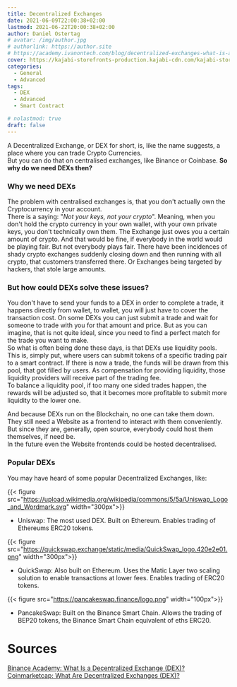 ```yaml
---
title: Decentralized Exchanges
date: 2021-06-09T22:00:38+02:00
lastmod: 2021-06-22T20:00:38+02:00
author: Daniel Ostertag
# avatar: /img/author.jpg
# authorlink: https://author.site
# https://academy.ivanontech.com/blog/decentralized-exchanges-what-is-a-dex
cover: https://kajabi-storefronts-production.kajabi-cdn.com/kajabi-storefronts-production/blogs/19054/images/aUqR02WsSpecQCpQQow8_5c99e6f475cd1.jpg
categories:
  - General
  - Advanced
tags:
  - DEX
  - Advanced
  - Smart Contract

# nolastmod: true
draft: false
---
```


A Decentralized Exchange, or DEX for short, is, like the name suggests, a place where you can trade Crypto Currencies.  
But you can do that on centralised exchanges, like Binance or Coinbase. **So why do we need DEXs then?**
<!--more-->

### Why we need DEXs
The problem with centralised exchanges is, that you don't actually own the Cryptocurrency in your account.  
There is a saying: "*Not your keys, not your crypto*". Meaning, when you don't hold the crypto currency in your own wallet, with your own private keys, you don't technically own them. The Exchange just owes you a certain amount of crypto. And that would be fine, if everybody in the world would be playing fair. But not everybody plays fair. There have been incidences of shady crypto exchanges suddenly closing down and then running with all crypto, that customers transferred there. Or Exchanges being targeted by hackers, that stole large amounts.  

### But how could DEXs solve these issues?  
You don't have to send your funds to a DEX in order to complete a trade, it happens directly from wallet, to wallet, you will just have to cover the transaction cost. On some DEXs you can just submit a trade and wait for someone to trade with you for that amount and price. But as you can imagine, that is not quite ideal, since you need to find a perfect match for the trade you want to make.  
So what is often being done these days, is that DEXs use liquidity pools. This is, simply put, where users can submit tokens of a specific trading pair to a smart contract. If there is now a trade, the funds will be drawn from this pool, that got filled by users. As compensation for providing liquidity, those liquidity providers will receive part of the trading fee.  
To balance a liquidity pool, if too many one sided trades happen, the rewards will be adjusted so, that it becomes more profitable to submit more liquidity to the lower one.  

And because DEXs run on the Blockchain, no one can take them down. They still need a Website as a frontend to interact with them conveniently. But since they are, generally, open source, everybody could host them themselves, if need be.  
In the future even the Website frontends could be hosted decentralised. 

### Popular DEXs
You may have heard of some popular Decentralized Exchanges, like:  

{{< figure src="https://upload.wikimedia.org/wikipedia/commons/5/5a/Uniswap_Logo_and_Wordmark.svg" width="300px">}}
- Uniswap: The most used DEX. Built on Ethereum. Enables trading of Ethereums ERC20 tokens. 

{{< figure src="https://quickswap.exchange/static/media/QuickSwap_logo.420e2e01.png" width="300px">}}
- QuickSwap: Also built on Ethereum. Uses the Matic Layer two scaling solution to enable transactions at lower fees. Enables trading of ERC20 tokens. 

{{< figure src="https://pancakeswap.finance/logo.png" width="100px">}}
- PancakeSwap: Built on the Binance Smart Chain. Allows the trading of BEP20 tokens, the Binance Smart Chain equivalent of eths ERC20. 
 
# Sources
[Binance Academy: What Is a Decentralized Exchange (DEX)?](https://academy.binance.com/en/articles/what-is-a-decentralized-exchange-dex)  
[Coinmarketcap: What Are Decentralized Exchanges (DEX)?](https://coinmarketcap.com/alexandria/article/what-are-decentralized-exchanges-dex)  

